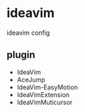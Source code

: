 # ideavim
ideavim config

## plugin

- IdeaVim
- AceJump
- IdeaVim-EasyMotion
- IdeaVimExtension
- IdeaVimMuticursor


